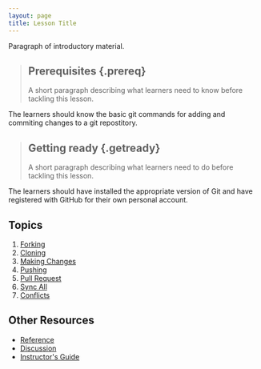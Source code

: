 ```yaml
---
layout: page
title: Lesson Title
---
```

Paragraph of introductory material.

> ## Prerequisites {.prereq}
>
> A short paragraph describing what learners need to know
> before tackling this lesson.

The learners should know the basic git commands for adding and commiting changes to a 
git repostitory. 

> ## Getting ready {.getready}
>
> A short paragraph describing
> what learners need to do before tackling this lesson.

The learners should have installed the appropriate version of Git and have registered
with GitHub for their own personal account. 

## Topics

1.  [Forking](01-forking.html)
2.  [Cloning](02-cloning.html)
3.  [Making Changes](03-making_changes.html)
4.	[Pushing](04-pushing.html)
5.	[Pull Request](05-pull_request.html)
6.	[Sync All](06-sync_all.html)
7.	[Conflicts](07-conflicts.html)

## Other Resources

*   [Reference](reference.html)
*   [Discussion](discussion.html)
*   [Instructor's Guide](instructors.html)